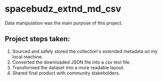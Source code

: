 # spacebudz_extnd_md_csv

Data manipulation was the main purpose of this project.

## Project steps taken:

1. Sourced and safely stored the collection's extended metadata on my local machine.
2. Converted the downloaded JSON file into a csv text file.
3. Transformed the dataset into a more readable layout.
4. Shared final product with community stakeholders.

